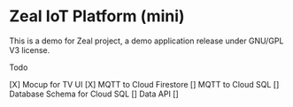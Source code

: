 Zeal IoT Platform (mini)
====

This is a demo for Zeal project, a demo application release under GNU/GPL V3 license.

Todo

 [X] Mocup for TV UI
 [X] MQTT to Cloud Firestore
 [] MQTT to Cloud SQL
 [] Database Schema for Cloud SQL
 [] Data API
 [] 

